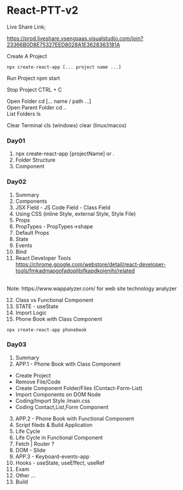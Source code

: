 # React-PTT-v2


Live Share Link;

https://prod.liveshare.vsengsaas.visualstudio.com/join?23366B0D8E75327EED8028A1E3628363181A

Create A Project
```
npx create-react-app [... project name ...]
```
Run Project
npm start

Stop Project
CTRL + C

Open Folder
cd [... name / path ...]
<br/>
Open Parent Folder
cd ..
<br/>
List Folders
ls
<br/>

Clear Terminal
cls (windows)
clear (linux/macos)


### Day01

1. npx create-react-app [projectName] or .
2. Folder Structure
3. Component

### Day02

01. Summary
02. Components
03. JSX Field - JS Code Field - Class Field
04. Using CSS (inline Style, external Style, Style File)
05. Props
06. PropTypes - PropTypes->shape
07. Default Props
08. State
09. Events
10. Bind
11. React Developer Tools <br/>
https://chrome.google.com/webstore/detail/react-developer-tools/fmkadmapgofadopljbjfkapdkoienihi/related
<br/>
Note: https://www.wappalyzer.com/ for web site technology analyzer

12. Class vs Functional Component
13. STATE - useState
14. Import Logic
15. Phone Book with Class Component
```
npx create-react-app phonebook
```

### Day03

01. Summary
02. APP.1 - Phone Book with Class Component
- Create Project
- Remove File/Code
- Create Component Folder/Files (Contact-Form-List)
- Import Components on DOM Node
- Coding/Import Style /main.css
- Coding Contact,List,Form Component

03. APP.2 - Phone Book with Functional Component
04. Script fileds & Build Application
04. Life Cycle
05. Life Cycle in Functional Component
06. Fetch | Router ?
07. DOM - Slide
08. APP.3 - Keyboard-events-app
09. Hooks - useState, useEffect, useRef
10. Exam
11. Other ...
12. Build

